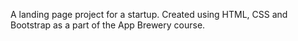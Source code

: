 A landing page project for a startup. Created using HTML, CSS and Bootstrap as a part of the App Brewery course.
